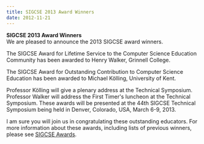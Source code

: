 ```yaml
---
title: SIGCSE 2013 Award Winners
date: 2012-11-21
---
```


**SIGCSE 2013 Award Winners**\
We are pleased to announce the 2013 SIGCSE award winners.

The SIGCSE Award for Lifetime Service to the Computer Science Education
Community has been awarded to Henry Walker, Grinnell College.

The SIGCSE Award for Outstanding Contribution to Computer Science
Education has been awarded to Michael Kölling, University of Kent.

Professor Kölling will give a plenary address at the Technical
Symposium. Professor Walker will address the First Timer\'s luncheon at
the Technical Symposium. These awards will be presented at the 44th
SIGCSE Technical Symposium being held in Denver, Colorado, USA, March 6-9, 2013.

I am sure you will join us in congratulating these outstanding
educators. For more information about these awards, including lists of
previous winners, please see [SIGCSE Awards](../programs/awards.html).
